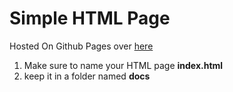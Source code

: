 # Simple HTML Page

Hosted On Github Pages over [here](https://hello-arijit.github.io/Simple-HTML-Page/)

1. Make sure to name your HTML page **index.html**
2. keep it in a folder named **docs**
